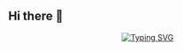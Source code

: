 ## Hi there 👋

<div align="center">
  <a href="https://git.io/typing-svg">
    <img src="https://readme-typing-svg.herokuapp.com?font=Roboto&weight=300&size=30&pause=1000&color=FFD700&background=FF929200&center=true&vCenter=true&multiline=true&width=470&height=100&lines=Hi+my+friend;welcome;to+my+Github+profile" 
     alt="Typing SVG" />
  </a>
</div>




<!--
**Lele97/Lele97** is a ✨ _special_ ✨ repository because its `README.md` (this file) appears on your GitHub profile.

Here are some ideas to get you started:

- 🔭 I’m currently working on ...
- 🌱 I’m currently learning ...
- 👯 I’m looking to collaborate on ...
- 🤔 I’m looking for help with ...
- 💬 Ask me about ...
- 📫 How to reach me: ...
- 😄 Pronouns: ...
- ⚡ Fun fact: ...
-->
